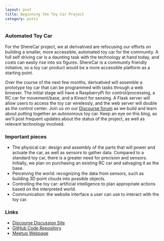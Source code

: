 ```yaml
---
layout: post
title: Beginning the Toy Car Project
category: posts
--- 
```


### Automated Toy Car

For the ShereCar project, we at derivatived are refocusing our efforts on building a smaller, more accessible, automated toy car for the community. A full self driving car is a daunting task with the technology at hand today, and costs can easily rise into six figures. ShereCar is a community friendly initiative, so a toy car product would be a more accessible platform as a starting point.

Over the course of the next few months, derivatived will assemble a prototype toy car that can be programmed with tasks through a web browser. The initial stage will have a RaspberryPi for control/processing, a RC car for movement/base, and a Kinect for sensing. A Flask server will allow users to access the toy car wirelessly, and the web server will double as the control center. Join us on our [Discourse forum](http://www.sherecar.org/) as we build and learn about putting together an autonomous toy car. Keep an eye on this blog, as we'll post frequent updates about the status of the project, as well as relevant technology involved.

### Important pieces
* The physical car: design and assembly of the parts that will power and actuate the car, as well as sensors to gather data. Compared to a standard toy car, there is a greater need for precision and sensors. Initially, we plan on purchasing an existing RC car and salvaging it as the base.
* Perceiving the world: recognizing the data from sensors, such as building 3D point clouds into possible objects.
* Controlling the toy car: artificial intelligence to plan appropriate actions based on the interpreted world.
* Communication: the website interface a user can use to interact with the toy car.

### Links

* [Discourse Discussion Site](http://discuss.derivatived.com)
* [GitHub Code Repository](https://github.com/Self-Driving-Vehicle)
* [Meetup Webpage](http://www.meetup.com/Self-Driving-Vehicle/)